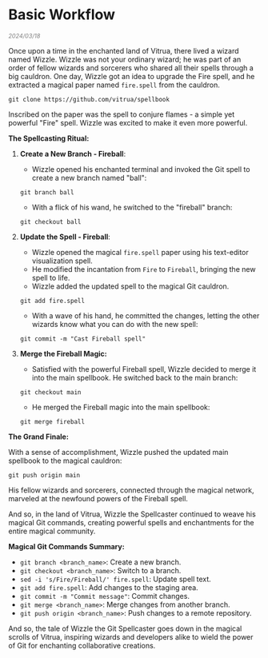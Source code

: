 # Basic Workflow
<small style="color:grey;">*2024/03/18*</small>

Once upon a time in the enchanted land of Vitrua, there lived a wizard named Wizzle. Wizzle was not your ordinary wizard; he was part of an order of fellow wizards and sorcerers who shared all their spells through a big cauldron. One day, Wizzle got an idea to upgrade the Fire spell, and he extracted a magical paper named `fire.spell` from the cauldron. 

```
git clone https://github.com/vitrua/spellbook
```

Inscribed on the paper was the spell to conjure flames - a simple yet powerful "Fire" spell. Wizzle was excited to make it even more powerful.

**The Spellcasting Ritual:**

1. **Create a New Branch - Fireball**:

    * Wizzle opened his enchanted terminal and invoked the Git spell to create a new branch named "ball": 
    ```
    git branch ball
    ```
    * With a flick of his wand, he switched to the "fireball" branch: 
    ```
    git checkout ball
    ```

2. **Update the Spell - Fireball**:

    * Wizzle opened the magical `fire.spell` paper using his text-editor visualization spell.
    * He modified the incantation from `Fire` to `Fireball`, bringing the new spell to life.
    * Wizzle added the updated spell to the magical Git cauldron.
    ```
    git add fire.spell
    ```
    * With a wave of his hand, he committed the changes, letting the other wizards know what you can do with the new spell: 
    ```
    git commit -m "Cast Fireball spell"
    ```

3. **Merge the Fireball Magic:**

    * Satisfied with the powerful Fireball spell, Wizzle decided to merge it into the main spellbook. He switched back to the main branch: 
    ```
    git checkout main
    ```
    * He merged the Fireball magic into the main spellbook: 
    ```
    git merge fireball
    ```

**The Grand Finale:**

With a sense of accomplishment, Wizzle pushed the updated main spellbook to the magical cauldron: 
```
git push origin main
```
His fellow wizards and sorcerers, connected through the magical network, marveled at the newfound powers of the Fireball spell.

And so, in the land of Vitrua, Wizzle the Spellcaster continued to weave his magical Git commands, creating powerful spells and enchantments for the entire magical community.

**Magical Git Commands Summary:**

- `git branch <branch_name>`: Create a new branch.
- `git checkout <branch_name>`: Switch to a branch.
- `sed -i 's/Fire/Fireball/' fire.spell`: Update spell text.
- `git add fire.spell`: Add changes to the staging area.
- `git commit -m "Commit message"`: Commit changes.
- `git merge <branch_name>`: Merge changes from another branch.
- `git push origin <branch_name>`: Push changes to a remote repository.

And so, the tale of Wizzle the Git Spellcaster goes down in the magical scrolls of Vitrua, inspiring wizards and developers alike to wield the power of Git for enchanting collaborative creations.